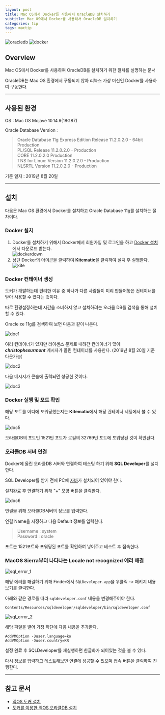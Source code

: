 ```yaml
---
layout: post
title: Mac OS에서 Docker를 사용해서 OracleDB 설치하기
subtitle: Mac OS에서 Docker를 사용해서 OracleDB 설치하기
categories: tip
tags: mactip
---
```


![oracledb](/assets/img/logo/oracledb_logo.png "OracleDB")
![docker](/assets/img/logo/docker_logo.png "Docker")

## Overview

Mac OS에서 Docker를 사용하여 OracleDB를 설치하기 위한 절차를 설명하는 문서

OracleDB는 Mac OS 환경에서 구동되지 않아 리눅스 가상 머신인 Docker를 사용하여 구동한다.

***

## 사용된 환경

OS : Mac OS Mojave 10.14.6(18G87)

Oracle Database Version : 

> Oracle Database 11g Express Edition Release 11.2.0.2.0 - 64bit Production  
> PL/SQL Release 11.2.0.2.0 - Production  
> CORE	11.2.0.2.0	Production  
> TNS for Linux: Version 11.2.0.2.0 - Production  
> NLSRTL Version 11.2.0.2.0 - Production  

기준 일자 : 2019년 8월 20일

***

## 설치

다음은 Mac OS 환경에서 Docker를 설치하고 Oracle Database 11g를 설치하는 절차이다.

### Docker 설치

1. Docker를 설치하기 위해서 Docker에서 회원가입 및 로그인을 하고 [Docker 설치](https://hub.docker.com/editions/community/docker-ce-desktop-mac)에서 다운로드 받는다.  
![dockerdown](/assets/img/tip/mactip/oracle/dockerdown.png "DockerDown")  
2. 상단 Docker의 아이콘을 클릭하여 **Kitematic**을 클릭하여 설치 후 실행한다.  
![kite](/assets/img/tip/mactip/oracle/kitematic.png "Kitematic")  

### Docker 컨테이너 생성

도커가 개발하는데 편리한 이유 중 하나가 다른 사람들이 미리 만들어놓은 컨테이너를 받아 사용할 수 있다는 것이다.

따로 환경설정하는데 시간을 소비하지 않고 설치하려는 오라클 DB를 검색을 통해 설치할 수 있다.

Oracle xe 11g를 검색하여 보면 다음과 같이 나온다.

![doc1](/assets/img/tip/mactip/oracle/doc_1.png "Doc_1")  

여러 컨테이너가 있지만 라이센스 문제로 내려간 컨테이너가 많아 ***christophesurmont*** 게시자가 올린 컨테이너를 사용한다. (2019년 8월 20일 기준 다운가능)

![doc2](/assets/img/tip/mactip/oracle/doc_2.png "Doc_2")  

다음 메시지가 콘솔에 출력되면 성공한 것이다.

![doc3](/assets/img/tip/mactip/oracle/doc_3.png "Doc_3")  

### Docker 실행 및 포트 확인

해당 포트를 어디에 포워딩했는지는 **Kitematic**에서 해당 컨테이너 세팅에서 볼 수 있다.

![doc5](/assets/img/tip/mactip/oracle/doc_5.png "Doc_5")  

오라클DB의 포트인 1521번 포트가 로컬의 32769번 포트에 포워딩된 것이 확인된다.

### 오라클DB 서버 연결

Docker에 올린 오라클DB 서버와 연결하여 테스팅 하기 위해 **SQL Developer**를 설치한다.

SQL Developer를 받기 전에 PC에 [자바](https://www.oracle.com/technetwork/developer-tools/sql-developer/downloads/index.html)가 설치되어 있어야 한다.

설치완료 후 연결하기 위해 "+" 모양 버튼을 클릭한다.

![doc6](/assets/img/tip/mactip/oracle/doc_6.png "Doc_6")  

연결을 위해 오라클DB서버의 정보를 입력한다.

연결 Name을 지정하고 다음 Default 정보를 입력한다.

> Username : system  
> Password : oracle

포트는 1521포트와 포워딩된 포트를 확인하여 넣어주고 테스트 후 접속한다.

### MacOS Sierra부터 나타나는 Locale not recognized 에러 해결

![sql_error_1](/assets/img/tip/mactip/oracle/sql_error_1.png "sql_error_1") 

해당 에러를 해결하기 위해 Finder에서 `SQLDeveloper.app`을 우클릭 -> 패키지 내용 보기를 클릭한다.

아래와 같은 경로를 따라 `sqldeveloper.conf` 내용을 변경해주어야 한다.

`Contents/Resources/sqldeveloper/sqldeveloper/bin/sqldeveloper.conf`

![sql_error_2](/assets/img/tip/mactip/oracle/sql_error_2.png "sql_error_2") 

해당 파일을 열어 가장 하단에 다음 내용을 추가한다.

```
AddVMOption -Duser.language=ko
AddVMOption -Duser.country=KR
```

설정 완료 후 SQLDeveloper를 재실행하면 한글화가 되어있는 것을 볼 수 있다.

다시 정보를 입력하고 테스트해보면 연결에 성공할 수 있으며 접속 버튼을 클릭하여 진행한다.

***

## 참고 문서

- [맥OS 도커 설치](https://myjamong.tistory.com/105?category=864984)
- [도커를 이용한 맥OS 오라클DB 설치](https://myjamong.tistory.com/106)